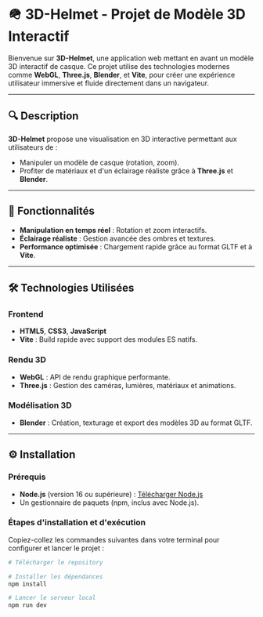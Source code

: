 # 🪖 3D-Helmet - Projet de Modèle 3D Interactif

Bienvenue sur **3D-Helmet**, une application web mettant en avant un modèle 3D interactif de casque. Ce projet utilise des technologies modernes comme **WebGL**, **Three.js**, **Blender**, et **Vite**, pour créer une expérience utilisateur immersive et fluide directement dans un navigateur.

---

## 🔍 Description

**3D-Helmet** propose une visualisation en 3D interactive permettant aux utilisateurs de :
- Manipuler un modèle de casque (rotation, zoom).
- Profiter de matériaux et d'un éclairage réaliste grâce à **Three.js** et **Blender**.

---

## 🚀 Fonctionnalités

- **Manipulation en temps réel** : Rotation et zoom interactifs.
- **Éclairage réaliste** : Gestion avancée des ombres et textures.
- **Performance optimisée** : Chargement rapide grâce au format GLTF et à **Vite**.

---

## 🛠️ Technologies Utilisées

### Frontend
- **HTML5**, **CSS3**, **JavaScript**
- **Vite** : Build rapide avec support des modules ES natifs.

### Rendu 3D
- **WebGL** : API de rendu graphique performante.
- **Three.js** : Gestion des caméras, lumières, matériaux et animations.

### Modélisation 3D
- **Blender** : Création, texturage et export des modèles 3D au format GLTF.

---

## ⚙️ Installation

### Prérequis
- **Node.js** (version 16 ou supérieure) : [Télécharger Node.js](https://nodejs.org/)
- Un gestionnaire de paquets (npm, inclus avec Node.js).

### Étapes d'installation et d'exécution

Copiez-collez les commandes suivantes dans votre terminal pour configurer et lancer le projet :

```bash
# Télécharger le repository

# Installer les dépendances
npm install

# Lancer le serveur local
npm run dev

